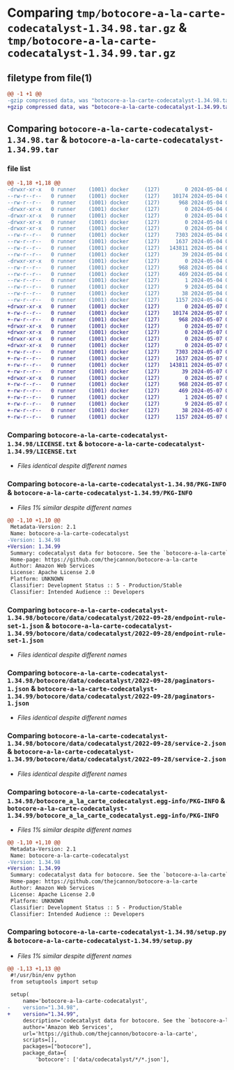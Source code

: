 # Comparing `tmp/botocore-a-la-carte-codecatalyst-1.34.98.tar.gz` & `tmp/botocore-a-la-carte-codecatalyst-1.34.99.tar.gz`

## filetype from file(1)

```diff
@@ -1 +1 @@
-gzip compressed data, was "botocore-a-la-carte-codecatalyst-1.34.98.tar", last modified: Sat May  4 01:01:21 2024, max compression
+gzip compressed data, was "botocore-a-la-carte-codecatalyst-1.34.99.tar", last modified: Tue May  7 01:02:24 2024, max compression
```

## Comparing `botocore-a-la-carte-codecatalyst-1.34.98.tar` & `botocore-a-la-carte-codecatalyst-1.34.99.tar`

### file list

```diff
@@ -1,18 +1,18 @@
-drwxr-xr-x   0 runner    (1001) docker     (127)        0 2024-05-04 01:01:21.990098 botocore-a-la-carte-codecatalyst-1.34.98/
--rw-r--r--   0 runner    (1001) docker     (127)    10174 2024-05-04 01:01:21.000000 botocore-a-la-carte-codecatalyst-1.34.98/LICENSE.txt
--rw-r--r--   0 runner    (1001) docker     (127)      968 2024-05-04 01:01:21.990098 botocore-a-la-carte-codecatalyst-1.34.98/PKG-INFO
-drwxr-xr-x   0 runner    (1001) docker     (127)        0 2024-05-04 01:01:21.986098 botocore-a-la-carte-codecatalyst-1.34.98/botocore/
-drwxr-xr-x   0 runner    (1001) docker     (127)        0 2024-05-04 01:01:21.986098 botocore-a-la-carte-codecatalyst-1.34.98/botocore/data/
-drwxr-xr-x   0 runner    (1001) docker     (127)        0 2024-05-04 01:01:21.986098 botocore-a-la-carte-codecatalyst-1.34.98/botocore/data/codecatalyst/
-drwxr-xr-x   0 runner    (1001) docker     (127)        0 2024-05-04 01:01:21.990098 botocore-a-la-carte-codecatalyst-1.34.98/botocore/data/codecatalyst/2022-09-28/
--rw-r--r--   0 runner    (1001) docker     (127)     7303 2024-05-04 01:01:11.000000 botocore-a-la-carte-codecatalyst-1.34.98/botocore/data/codecatalyst/2022-09-28/endpoint-rule-set-1.json
--rw-r--r--   0 runner    (1001) docker     (127)     1637 2024-05-04 01:01:11.000000 botocore-a-la-carte-codecatalyst-1.34.98/botocore/data/codecatalyst/2022-09-28/paginators-1.json
--rw-r--r--   0 runner    (1001) docker     (127)   143811 2024-05-04 01:01:11.000000 botocore-a-la-carte-codecatalyst-1.34.98/botocore/data/codecatalyst/2022-09-28/service-2.json
--rw-r--r--   0 runner    (1001) docker     (127)       39 2024-05-04 01:01:11.000000 botocore-a-la-carte-codecatalyst-1.34.98/botocore/data/codecatalyst/2022-09-28/waiters-2.json
-drwxr-xr-x   0 runner    (1001) docker     (127)        0 2024-05-04 01:01:21.990098 botocore-a-la-carte-codecatalyst-1.34.98/botocore_a_la_carte_codecatalyst.egg-info/
--rw-r--r--   0 runner    (1001) docker     (127)      968 2024-05-04 01:01:21.000000 botocore-a-la-carte-codecatalyst-1.34.98/botocore_a_la_carte_codecatalyst.egg-info/PKG-INFO
--rw-r--r--   0 runner    (1001) docker     (127)      469 2024-05-04 01:01:21.000000 botocore-a-la-carte-codecatalyst-1.34.98/botocore_a_la_carte_codecatalyst.egg-info/SOURCES.txt
--rw-r--r--   0 runner    (1001) docker     (127)        1 2024-05-04 01:01:21.000000 botocore-a-la-carte-codecatalyst-1.34.98/botocore_a_la_carte_codecatalyst.egg-info/dependency_links.txt
--rw-r--r--   0 runner    (1001) docker     (127)        9 2024-05-04 01:01:21.000000 botocore-a-la-carte-codecatalyst-1.34.98/botocore_a_la_carte_codecatalyst.egg-info/top_level.txt
--rw-r--r--   0 runner    (1001) docker     (127)       38 2024-05-04 01:01:21.990098 botocore-a-la-carte-codecatalyst-1.34.98/setup.cfg
--rw-r--r--   0 runner    (1001) docker     (127)     1157 2024-05-04 01:01:21.000000 botocore-a-la-carte-codecatalyst-1.34.98/setup.py
+drwxr-xr-x   0 runner    (1001) docker     (127)        0 2024-05-07 01:02:24.044101 botocore-a-la-carte-codecatalyst-1.34.99/
+-rw-r--r--   0 runner    (1001) docker     (127)    10174 2024-05-07 01:02:23.000000 botocore-a-la-carte-codecatalyst-1.34.99/LICENSE.txt
+-rw-r--r--   0 runner    (1001) docker     (127)      968 2024-05-07 01:02:24.044101 botocore-a-la-carte-codecatalyst-1.34.99/PKG-INFO
+drwxr-xr-x   0 runner    (1001) docker     (127)        0 2024-05-07 01:02:24.040101 botocore-a-la-carte-codecatalyst-1.34.99/botocore/
+drwxr-xr-x   0 runner    (1001) docker     (127)        0 2024-05-07 01:02:24.040101 botocore-a-la-carte-codecatalyst-1.34.99/botocore/data/
+drwxr-xr-x   0 runner    (1001) docker     (127)        0 2024-05-07 01:02:24.040101 botocore-a-la-carte-codecatalyst-1.34.99/botocore/data/codecatalyst/
+drwxr-xr-x   0 runner    (1001) docker     (127)        0 2024-05-07 01:02:24.044101 botocore-a-la-carte-codecatalyst-1.34.99/botocore/data/codecatalyst/2022-09-28/
+-rw-r--r--   0 runner    (1001) docker     (127)     7303 2024-05-07 01:02:10.000000 botocore-a-la-carte-codecatalyst-1.34.99/botocore/data/codecatalyst/2022-09-28/endpoint-rule-set-1.json
+-rw-r--r--   0 runner    (1001) docker     (127)     1637 2024-05-07 01:02:10.000000 botocore-a-la-carte-codecatalyst-1.34.99/botocore/data/codecatalyst/2022-09-28/paginators-1.json
+-rw-r--r--   0 runner    (1001) docker     (127)   143811 2024-05-07 01:02:10.000000 botocore-a-la-carte-codecatalyst-1.34.99/botocore/data/codecatalyst/2022-09-28/service-2.json
+-rw-r--r--   0 runner    (1001) docker     (127)       39 2024-05-07 01:02:10.000000 botocore-a-la-carte-codecatalyst-1.34.99/botocore/data/codecatalyst/2022-09-28/waiters-2.json
+drwxr-xr-x   0 runner    (1001) docker     (127)        0 2024-05-07 01:02:24.044101 botocore-a-la-carte-codecatalyst-1.34.99/botocore_a_la_carte_codecatalyst.egg-info/
+-rw-r--r--   0 runner    (1001) docker     (127)      968 2024-05-07 01:02:24.000000 botocore-a-la-carte-codecatalyst-1.34.99/botocore_a_la_carte_codecatalyst.egg-info/PKG-INFO
+-rw-r--r--   0 runner    (1001) docker     (127)      469 2024-05-07 01:02:24.000000 botocore-a-la-carte-codecatalyst-1.34.99/botocore_a_la_carte_codecatalyst.egg-info/SOURCES.txt
+-rw-r--r--   0 runner    (1001) docker     (127)        1 2024-05-07 01:02:24.000000 botocore-a-la-carte-codecatalyst-1.34.99/botocore_a_la_carte_codecatalyst.egg-info/dependency_links.txt
+-rw-r--r--   0 runner    (1001) docker     (127)        9 2024-05-07 01:02:24.000000 botocore-a-la-carte-codecatalyst-1.34.99/botocore_a_la_carte_codecatalyst.egg-info/top_level.txt
+-rw-r--r--   0 runner    (1001) docker     (127)       38 2024-05-07 01:02:24.044101 botocore-a-la-carte-codecatalyst-1.34.99/setup.cfg
+-rw-r--r--   0 runner    (1001) docker     (127)     1157 2024-05-07 01:02:23.000000 botocore-a-la-carte-codecatalyst-1.34.99/setup.py
```

### Comparing `botocore-a-la-carte-codecatalyst-1.34.98/LICENSE.txt` & `botocore-a-la-carte-codecatalyst-1.34.99/LICENSE.txt`

 * *Files identical despite different names*

### Comparing `botocore-a-la-carte-codecatalyst-1.34.98/PKG-INFO` & `botocore-a-la-carte-codecatalyst-1.34.99/PKG-INFO`

 * *Files 1% similar despite different names*

```diff
@@ -1,10 +1,10 @@
 Metadata-Version: 2.1
 Name: botocore-a-la-carte-codecatalyst
-Version: 1.34.98
+Version: 1.34.99
 Summary: codecatalyst data for botocore. See the `botocore-a-la-carte` package for more info.
 Home-page: https://github.com/thejcannon/botocore-a-la-carte
 Author: Amazon Web Services
 License: Apache License 2.0
 Platform: UNKNOWN
 Classifier: Development Status :: 5 - Production/Stable
 Classifier: Intended Audience :: Developers
```

### Comparing `botocore-a-la-carte-codecatalyst-1.34.98/botocore/data/codecatalyst/2022-09-28/endpoint-rule-set-1.json` & `botocore-a-la-carte-codecatalyst-1.34.99/botocore/data/codecatalyst/2022-09-28/endpoint-rule-set-1.json`

 * *Files identical despite different names*

### Comparing `botocore-a-la-carte-codecatalyst-1.34.98/botocore/data/codecatalyst/2022-09-28/paginators-1.json` & `botocore-a-la-carte-codecatalyst-1.34.99/botocore/data/codecatalyst/2022-09-28/paginators-1.json`

 * *Files identical despite different names*

### Comparing `botocore-a-la-carte-codecatalyst-1.34.98/botocore/data/codecatalyst/2022-09-28/service-2.json` & `botocore-a-la-carte-codecatalyst-1.34.99/botocore/data/codecatalyst/2022-09-28/service-2.json`

 * *Files identical despite different names*

### Comparing `botocore-a-la-carte-codecatalyst-1.34.98/botocore_a_la_carte_codecatalyst.egg-info/PKG-INFO` & `botocore-a-la-carte-codecatalyst-1.34.99/botocore_a_la_carte_codecatalyst.egg-info/PKG-INFO`

 * *Files 1% similar despite different names*

```diff
@@ -1,10 +1,10 @@
 Metadata-Version: 2.1
 Name: botocore-a-la-carte-codecatalyst
-Version: 1.34.98
+Version: 1.34.99
 Summary: codecatalyst data for botocore. See the `botocore-a-la-carte` package for more info.
 Home-page: https://github.com/thejcannon/botocore-a-la-carte
 Author: Amazon Web Services
 License: Apache License 2.0
 Platform: UNKNOWN
 Classifier: Development Status :: 5 - Production/Stable
 Classifier: Intended Audience :: Developers
```

### Comparing `botocore-a-la-carte-codecatalyst-1.34.98/setup.py` & `botocore-a-la-carte-codecatalyst-1.34.99/setup.py`

 * *Files 1% similar despite different names*

```diff
@@ -1,13 +1,13 @@
 #!/usr/bin/env python
 from setuptools import setup
 
 setup(
     name='botocore-a-la-carte-codecatalyst',
-    version="1.34.98",
+    version="1.34.99",
     description='codecatalyst data for botocore. See the `botocore-a-la-carte` package for more info.',
     author='Amazon Web Services',
     url='https://github.com/thejcannon/botocore-a-la-carte',
     scripts=[],
     packages=["botocore"],
     package_data={
         'botocore': ['data/codecatalyst/*/*.json'],
```

